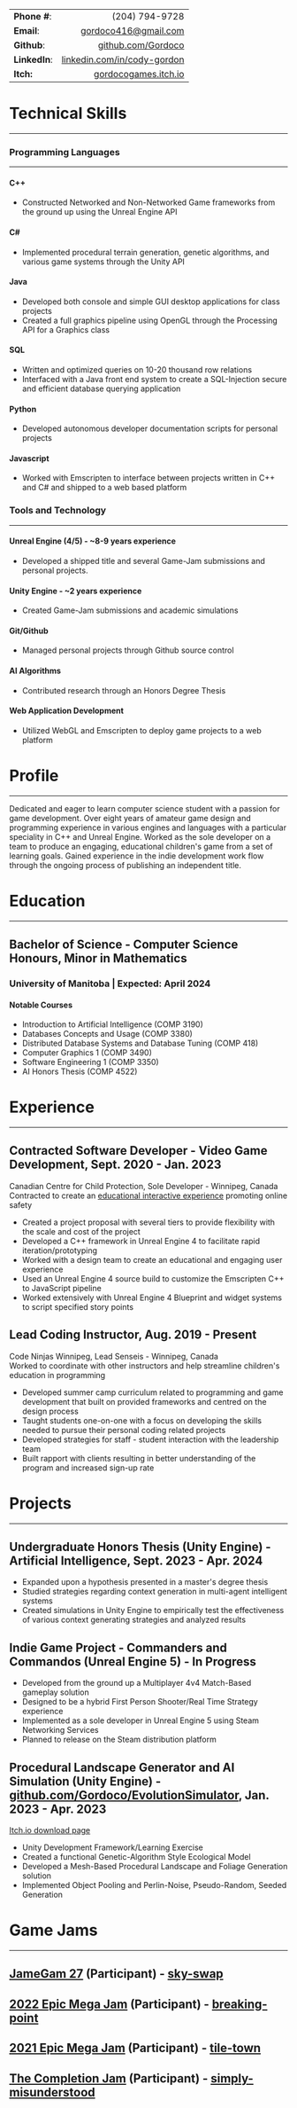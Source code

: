 
|||
|:--|--:|
| **Phone #**: | (204) 794-9728 |
| **Email**: | gordoco416@gmail.com |
| **Github**: | [github.com/Gordoco][Github]|
| **LinkedIn**: | [linkedin.com/in/cody-gordon][LinkedIn] |
| **Itch:** | [gordocogames.itch.io][Itch] |


# Technical Skills
 ---
 
 ### Programming Languages
 ---
#### C++
- Constructed Networked and Non-Networked Game frameworks from the ground up using the Unreal Engine API  
#### C#
- Implemented procedural terrain generation, genetic algorithms, and various game systems through the Unity API
#### Java
 + Developed both console and simple GUI desktop applications for class projects
 + Created a full graphics pipeline using OpenGL through the Processing API for a Graphics class
#### SQL
 + Written and optimized queries on 10-20 thousand row relations
 + Interfaced with a Java front end system to create a SQL-Injection secure and efficient database querying application
#### Python
 + Developed autonomous developer documentation scripts for personal projects
#### Javascript
 + Worked with Emscripten to interface between projects written in C++ and C# and shipped to a web based platform
 
 ### Tools and Technology
 ---
 
#### Unreal Engine (4/5) - ~8-9 years experience
 + Developed a shipped title and several Game-Jam submissions and personal projects.
#### Unity Engine - ~2 years experience
 + Created Game-Jam submissions and academic simulations
#### Git/Github
 + Managed personal projects through Github source control
#### AI Algorithms
 + Contributed research through an Honors Degree Thesis
#### Web Application Development
 + Utilized WebGL and Emscripten to deploy game projects to a web platform


# Profile
---
Dedicated and eager to learn computer science student with a passion for game development. Over eight years of amateur game design and programming experience in various engines and languages with a particular speciality in C++ and Unreal Engine. Worked as the sole developer on a team to produce an engaging, educational children's game from a set of learning goals. Gained experience in the indie development work flow through the ongoing process of publishing an independent title.

 
# Education
---
## Bachelor of Science - Computer Science Honours, Minor in Mathematics
### University of Manitoba | Expected: April 2024

#### Notable Courses
- Introduction to Artificial Intelligence (COMP 3190)
- Databases Concepts and Usage (COMP 3380)
- Distributed Database Systems and Database Tuning (COMP 418)
- Computer Graphics 1 (COMP 3490)
- Software Engineering 1 (COMP 3350)
- AI Honors Thesis (COMP 4522)

# Experience 
 ---
## Contracted Software Developer - Video Game Development, Sept. 2020 - Jan. 2023
  
Canadian Centre for Child Protection, Sole Developer - Winnipeg, Canada  
Contracted to create an [educational interactive experience][ZoeAndMolly] promoting online safety
- Created a project proposal with several tiers to provide flexibility with the scale and cost of the project
- Developed a C++ framework in Unreal Engine 4 to facilitate rapid iteration/prototyping
- Worked with a design team to create an educational and engaging user experience
- Used an Unreal Engine 4 source build to customize the Emscripten C++ to JavaScript pipeline
- Worked extensively with Unreal Engine 4 Blueprint and widget systems to script specified story points
  
## Lead Coding Instructor, Aug. 2019 - Present
  
Code Ninjas Winnipeg, Lead Senseis - Winnipeg, Canada  
Worked to coordinate with other instructors and help streamline children's education in programming
- Developed summer camp curriculum related to programming and game development that built on provided frameworks and centred on the design process
- Taught students one-on-one with a focus on developing the skills needed to pursue their personal coding related projects
- Developed strategies for staff - student interaction with the leadership team
- Built rapport with clients resulting in better understanding of the program and increased sign-up rate


# Projects
---
## Undergraduate Honors Thesis (Unity Engine) - Artificial Intelligence, Sept. 2023 - Apr. 2024
  
- Expanded upon a hypothesis presented in a master's degree thesis
- Studied strategies regarding context generation in multi-agent intelligent systems
- Created simulations in Unity Engine to empirically test the effectiveness of various context generating strategies and analyzed results

## Indie Game Project - Commanders and Commandos (Unreal Engine 5) - In Progress
  
- Developed from the ground up a Multiplayer 4v4 Match-Based gameplay solution
- Designed to be a hybrid First Person Shooter/Real Time Strategy experience
- Implemented as a sole developer in Unreal Engine 5 using Steam Networking Services
- Planned to release on the Steam distribution platform
  
## Procedural Landscape Generator and AI Simulation (Unity Engine) - [github.com/Gordoco/EvolutionSimulator][EvolutionSimulator_Github], Jan. 2023 - Apr. 2023
[Itch.io download page][EvolutionSimulator_Unity]
  
- Unity Development Framework/Learning Exercise
- Created a functional Genetic-Algorithm Style Ecological Model
- Developed a Mesh-Based Procedural Landscape and Foliage Generation solution
- Implemented Object Pooling and Perlin-Noise, Pseudo-Random, Seeded Generation

# Game Jams
---
## [JameGam 27][JameGam_27] (Participant) - [sky-swap][JameGam_27_Submission]
## [2022 Epic Mega Jam][MegaJam_2022] (Participant) - [breaking-point][MegaJam_2022_Submission]
## [2021 Epic Mega Jam][MegaJam_2021] (Participant) - [tile-town][MegaJam_2021_Submission]
## [The Completion Jam][Completion_Jam] (Participant) - [simply-misunderstood][Completion_Jam_Submission]


[Github]: https://github.com/Gordoco
[LinkedIn]: https://www.linkedin.com/in/cody-gordon-990313230/
[Itch]: https://gordocogames.itch.io/
[ZoeAndMolly]: https://zoeandmolly.ca/app/en/adventure_under_sea
[CandC_Steam]: https://store.steampowered.com/
[RTS_FPS]: https://github.com/Gordoco/RTS_FPS
[EvolutionSimulator_Unity]: https://gordocogames.itch.io/evolution-simulator
[EvolutionSimulator_Github]: https://github.com/Gordoco/EvolutionSimulator
[Completion_Jam]: https://itch.io/jam/the-completion-jam
[Completion_Jam_Submission]: https://gordocogames.itch.io/simply-misunderstood
[MegaJam_2021]: https://itch.io/jam/2021-epic-megajam
[MegaJam_2021_Submission]: https://gordocogames.itch.io/tile-town
[MegaJam_2022]: https://itch.io/jam/2022-epic-megajam
[MegaJam_2022_Submission]: https://gordocogames.itch.io/breaking-point
[JameGam_27]: https://itch.io/jam/jame-gam-27
[JameGam_27_Submission]: https://gordocogames.itch.io/sky-swap